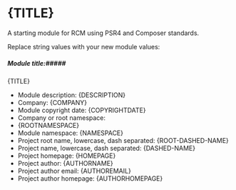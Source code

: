 {TITLE}
====================

A starting module for RCM using PSR4 and Composer standards.

Replace string values with your new module values:

##### Module title:#####
{TITLE}         
- Module description:
{DESCRIPTION}   
- Company:
{COMPANY}
- Module copyright date:
{COPYRIGHTDATE}
- Company or root namespace:
 - {ROOTNAMESPACE}
- Module namespace:
{NAMESPACE}
- Project root name, lowercase, dash separated:
{ROOT-DASHED-NAME}
- Project name, lowercase, dash separated:
{DASHED-NAME}
- Project homepage:
{HOMEPAGE}
- Project author:
{AUTHORNAME}
- Project author email:
{AUTHOREMAIL}
- Project author homepage:
{AUTHORHOMEPAGE}